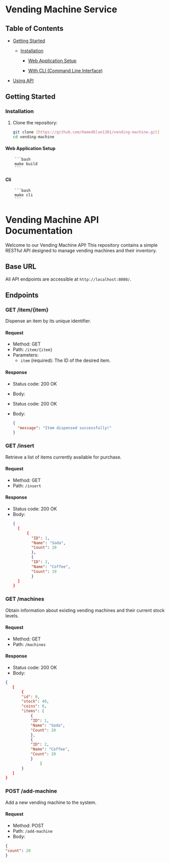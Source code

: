 # Vending Machine Service

## Table of Contents
- [Getting Started](#getting-started)
  - [Installation](#installation)
    - [Web Application Setup](#web-application-setup)
     
    
    - [With CLI (Command Line Interface)](#cli)

  
- [Using API](#vending-machine-api-documentation)


## Getting Started

### Installation


1. Clone the repository:

   ```bash
   git clone [https://github.com/Hamedblue1381/vending-machine.git]
   cd vending-machine

#### Web Application Setup

        ```bash
        make build
        ```

#### Cli

        ```bash
        make cli
        ```



# Vending Machine API Documentation

Welcome to our Vending Machine API! This repository contains a simple RESTful API designed to manage vending machines and their inventory.

## Base URL

All API endpoints are accessible at `http://localhost:8080/`.

## Endpoints

### GET /item/{item}

Dispense an item by its unique identifier.

#### Request

- Method: GET
- Path: `/item/{item}`
- Parameters:
  - `item` (required): The ID of the desired item.

#### Response
- Status code: 200 OK
- Body:

- Status code: 200 OK
- Body:
  ```json
  {
    "message": "Item dispensed successfully!"
  }

### GET /insert

Retrieve a list of items currently available for purchase.

#### Request

- Method: GET
- Path: `/insert`

#### Response

- Status code: 200 OK
- Body:
  ```json
  {
    [
        {
          "ID": 1,
          "Name": "Soda",
          "Count": 20
          },
          {
          "ID": 2,
          "Name": "Coffee",
          "Count": 19
          }
    ]
  }

### GET /machines

Obtain information about existing vending machines and their current stock levels.

#### Request

- Method: GET
- Path: `/machines`

#### Response

- Status code: 200 OK
- Body:
 ```json
{
    [
        {
        "id": 0,
        "stock": 40,
        "coins": 0,
        "items": [
            {
            "ID": 1,
            "Name": "Soda",
            "Count": 20
            },
            {
            "ID": 2,
            "Name": "Coffee",
            "Count": 20
            }
                ]
        }
    ]
}
```
### POST /add-machine

Add a new vending machine to the system.

#### Request

- Method: POST
- Path: `/add-machine`
- Body:
```json
{
"count": 20
}
```


